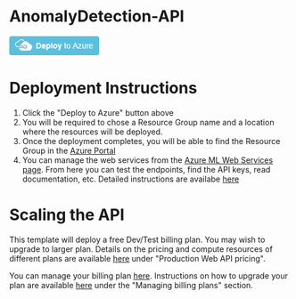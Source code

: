 # AnomalyDetection-API

[![Deploy to Azure](https://raw.githubusercontent.com/Azure/azure-quickstart-templates/master/1-CONTRIBUTION-GUIDE/images/deploytoazure.png)](http://portal.azure.com/#create/Microsoft.Template/uri/https%3A%2F%2Fraw.githubusercontent.com%2FAzure%2FAnomalyDetection-API%2Fmaster%2Fazuredeploy.json)

# Deployment Instructions
1. Click the "Deploy to Azure" button above
2. You will be required to chose a Resource Group name and a location where the resources will be deployed.
3. Once the deployment completes, you will be able to find the Resource Group in the [Azure Portal](https://ms.portal.azure.com/#blade/HubsExtension/Resources/resourceType/Microsoft.Resources%2Fsubscriptions%2FresourceGroups)
4. You can manage the web services from the [Azure ML Web Services page](https://services.azureml.net/webservices/).  From here you can test the endpoints, find the API keys, read documentation, etc.  Detailed instructions are availabe [here](https://docs.microsoft.com/en-us/azure/machine-learning/machine-learning-manage-new-webservice)

# Scaling the API
This template will deploy a free Dev/Test billing plan.  You may wish to upgrade to larger plan.  Details on the pricing and compute resources of different plans are available [here](https://azure.microsoft.com/en-us/pricing/details/machine-learning/) under "Production Web API pricing".

You can manage your billing plan [here](https://services.azureml.net/plans/).  Instructions on how to upgrade your plan are available [here](https://docs.microsoft.com/en-us/azure/machine-learning/machine-learning-manage-new-webservice) under the "Managing billing plans" section.
